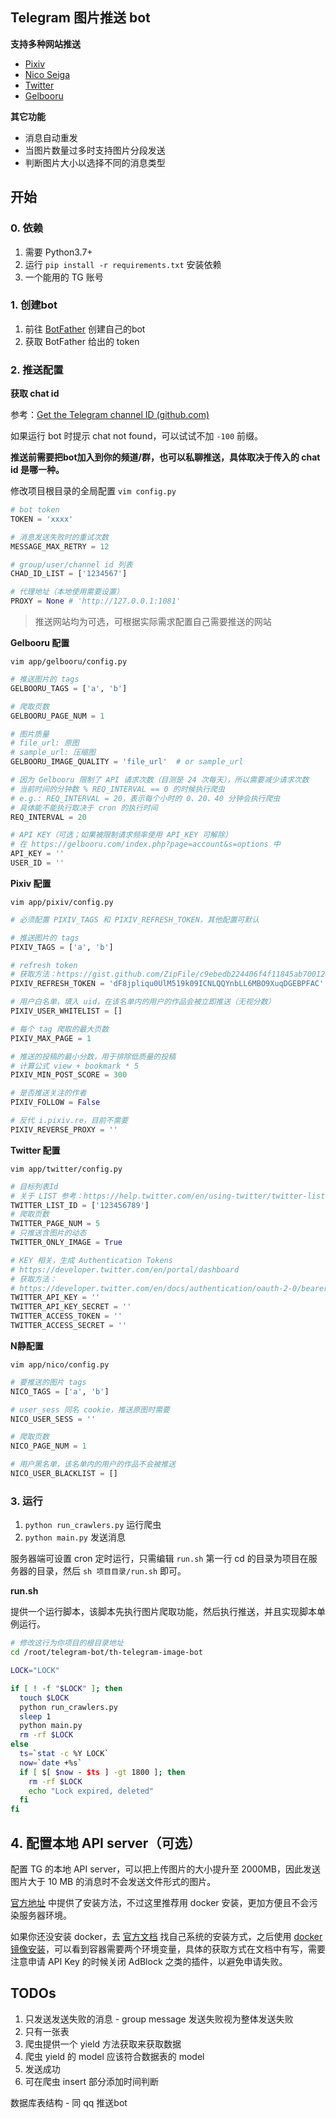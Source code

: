 ## Telegram 图片推送 bot

**支持多种网站推送**
- [Pixiv](https://www.pixiv.net/)
- [Nico Seiga](http://seiga.nicovideo.jp/)
- [Twitter](https://twitter.com/home)
- [Gelbooru](https://gelbooru.com/)

**其它功能**
* 消息自动重发
* 当图片数量过多时支持图片分段发送
* 判断图片大小以选择不同的消息类型

## 开始

### 0. 依赖

1. 需要 Python3.7+
2. 运行 `pip install -r requirements.txt` 安装依赖
3. 一个能用的 TG 账号

### 1. 创建bot

1. 前往 [BotFather](https://core.telegram.org/bots#3-how-do-i-create-a-bot) 创建自己的bot
2. 获取 BotFather 给出的 token

### 2. 推送配置

**获取 chat id**

参考：[Get the Telegram channel ID (github.com)](https://gist.github.com/mraaroncruz/e76d19f7d61d59419002db54030ebe35)

如果运行 bot 时提示 chat not found，可以试试不加 `-100` 前缀。

**推送前需要把bot加入到你的频道/群，也可以私聊推送，具体取决于传入的 chat id 是哪一种。**

修改项目根目录的全局配置 `vim config.py`

```python
# bot token
TOKEN = 'xxxx'

# 消息发送失败时的重试次数
MESSAGE_MAX_RETRY = 12

# group/user/channel id 列表
CHAD_ID_LIST = ['1234567']

# 代理地址（本地使用需要设置）
PROXY = None # 'http://127.0.0.1:1081'
```

> 推送网站均为可选，可根据实际需求配置自己需要推送的网站

**Gelbooru 配置**

`vim app/gelbooru/config.py`

```python
# 推送图片的 tags
GELBOORU_TAGS = ['a', 'b']

# 爬取页数
GELBOORU_PAGE_NUM = 1

# 图片质量
# file_url: 原图
# sample_url: 压缩图
GELBOORU_IMAGE_QUALITY = 'file_url'  # or sample_url

# 因为 Gelbooru 限制了 API 请求次数（目测是 24 次每天），所以需要减少请求次数
# 当前时间的分钟数 % REQ_INTERVAL == 0 的时候执行爬虫
# e.g.: REQ_INTERVAL = 20，表示每个小时的 0、20、40 分钟会执行爬虫
# 具体能不能执行取决于 cron 的执行时间
REQ_INTERVAL = 20

# API KEY（可选；如果被限制请求频率使用 API_KEY 可解除）
# 在 https://gelbooru.com/index.php?page=account&s=options 中
API_KEY = ''
USER_ID = ''
```

**Pixiv 配置**

`vim app/pixiv/config.py`

```python
# 必须配置 PIXIV_TAGS 和 PIXIV_REFRESH_TOKEN，其他配置可默认

# 推送图片的 tags
PIXIV_TAGS = ['a', 'b']

# refresh token
# 获取方法：https://gist.github.com/ZipFile/c9ebedb224406f4f11845ab700124362
PIXIV_REFRESH_TOKEN = 'dF8jpliqu0UlM519k09ICNLQQYnbLL6MBO9XuqDGEBPFAC'

# 用户白名单，填入 uid，在该名单内的用户的作品会被立即推送（无视分数）
PIXIV_USER_WHITELIST = []

# 每个 tag 爬取的最大页数
PIXIV_MAX_PAGE = 1 

# 推送的投稿的最小分数，用于排除低质量的投稿
# 计算公式 view + bookmark * 5
PIXIV_MIN_POST_SCORE = 300

# 是否推送关注的作者
PIXIV_FOLLOW = False 

# 反代 i.pixiv.re，目前不需要
PIXIV_REVERSE_PROXY = ''
```

**Twitter 配置**

`vim app/twitter/config.py`

```python
# 目标列表Id
# 关于 LIST 参考：https://help.twitter.com/en/using-twitter/twitter-lists
TWITTER_LIST_ID = ['123456789']
# 爬取页数
TWITTER_PAGE_NUM = 5
# 只推送含图片的动态
TWITTER_ONLY_IMAGE = True

# KEY 相关，生成 Authentication Tokens 
# https://developer.twitter.com/en/portal/dashboard
# 获取方法：
# https://developer.twitter.com/en/docs/authentication/oauth-2-0/bearer-tokens
TWITTER_API_KEY = ''
TWITTER_API_KEY_SECRET = ''
TWITTER_ACCESS_TOKEN = ''
TWITTER_ACCESS_SECRET = ''
```

**N静配置**

`vim app/nico/config.py`

```python
# 要推送的图片 tags
NICO_TAGS = ['a', 'b']

# user_sess 同名 cookie，推送原图时需要
NICO_USER_SESS = ''

# 爬取页数
NICO_PAGE_NUM = 1

# 用户黑名单，该名单内的用户的作品不会被推送
NICO_USER_BLACKLIST = []
```

### 3. 运行

1. `python run_crawlers.py`  运行爬虫
2. `python main.py` 发送消息

服务器端可设置 cron 定时运行，只需编辑 `run.sh` 第一行 cd 的目录为项目在服务器的目录，然后 `sh 项目目录/run.sh` 即可。

**run.sh**

提供一个运行脚本，该脚本先执行图片爬取功能，然后执行推送，并且实现脚本单例运行。

```bash
# 修改这行为你项目的根目录地址 
cd /root/telegram-bot/th-telegram-image-bot

LOCK="LOCK"

if [ ! -f "$LOCK" ]; then
  touch $LOCK
  python run_crawlers.py
  sleep 1
  python main.py
  rm -rf $LOCK
else
  ts=`stat -c %Y LOCK`
  now=`date +%s`
  if [ $[ $now - $ts ] -gt 1800 ]; then
    rm -rf $LOCK
    echo "Lock expired, deleted"
  fi
fi

```

## 4. 配置本地 API server（可选）

配置 TG 的本地 API server，可以把上传图片的大小提升至 2000MB，因此发送图片大于 10 MB 的消息时不会发送文件形式的图片。

[官方地址](https://github.com/tdlib/telegram-bot-api) 中提供了安装方法，不过这里推荐用 docker 安装，更加方便且不会污染服务器环境。

如果你还没安装 docker，去 [官方文档](https://docs.docker.com/) 找自己系统的安装方式，之后使用 [docker 镜像安装](https://hub.docker.com/r/aiogram/telegram-bot-api)，可以看到容器需要两个环境变量，具体的获取方式在文档中有写，需要注意申请 API Key 的时候关闭 AdBlock 之类的插件，以避免申请失败。

## TODOs

1. 只发送发送失败的消息 - group message 发送失败视为整体发送失败
2. 只有一张表
3. 爬虫提供一个 yield 方法获取来获取数据
4. 爬虫 yield 的 model 应该符合数据表的 model
5. 发送成功
6. 可在爬虫 insert 部分添加时间判断

数据库表结构 - 同 qq 推送bot